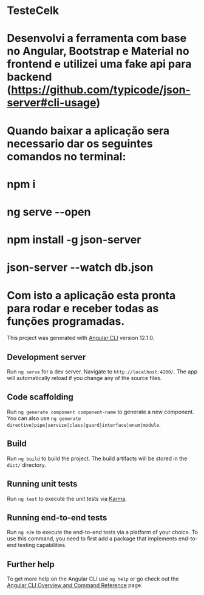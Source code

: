 # TesteCelk


# Desenvolvi a ferramenta com base no Angular, Bootstrap e Material no frontend e utilizei uma fake api para backend (https://github.com/typicode/json-server#cli-usage)

# Quando baixar a aplicação sera necessario dar os seguintes comandos no terminal:

# npm i

# ng serve --open

# npm install -g json-server

# json-server --watch db.json

# Com isto a aplicação esta pronta para rodar e receber todas as funções programadas.



This project was generated with [Angular CLI](https://github.com/angular/angular-cli) version 12.1.0.

## Development server

Run `ng serve` for a dev server. Navigate to `http://localhost:4200/`. The app will automatically reload if you change any of the source files.

## Code scaffolding

Run `ng generate component component-name` to generate a new component. You can also use `ng generate directive|pipe|service|class|guard|interface|enum|module`.

## Build

Run `ng build` to build the project. The build artifacts will be stored in the `dist/` directory.

## Running unit tests

Run `ng test` to execute the unit tests via [Karma](https://karma-runner.github.io).

## Running end-to-end tests

Run `ng e2e` to execute the end-to-end tests via a platform of your choice. To use this command, you need to first add a package that implements end-to-end testing capabilities.

## Further help

To get more help on the Angular CLI use `ng help` or go check out the [Angular CLI Overview and Command Reference](https://angular.io/cli) page.
